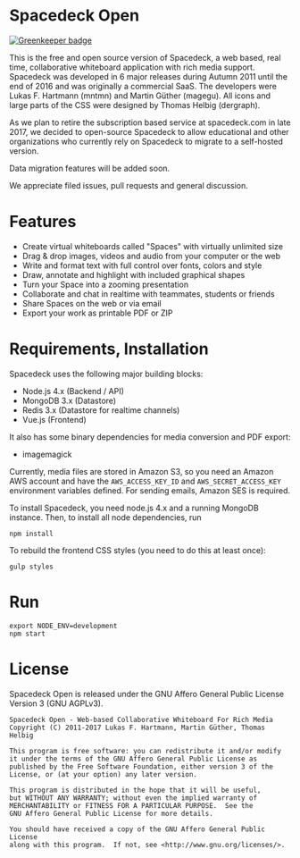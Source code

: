 # Spacedeck Open

[![Greenkeeper badge](https://badges.greenkeeper.io/spacedeck/spacedeck-open.svg)](https://greenkeeper.io/)

This is the free and open source version of Spacedeck, a web based, real time, collaborative whiteboard application with rich media support. Spacedeck was developed in 6 major releases during Autumn 2011 until the end of 2016 and was originally a commercial SaaS. The developers were Lukas F. Hartmann (mntmn) and Martin Güther (magegu). All icons and large parts of the CSS were designed by Thomas Helbig (dergraph).

As we plan to retire the subscription based service at spacedeck.com in late 2017, we decided to open-source Spacedeck to allow educational and other organizations who currently rely on Spacedeck to migrate to a self-hosted version.

Data migration features will be added soon.

We appreciate filed issues, pull requests and general discussion.

# Features

- Create virtual whiteboards called "Spaces" with virtually unlimited size
- Drag & drop images, videos and audio from your computer or the web
- Write and format text with full control over fonts, colors and style
- Draw, annotate and highlight with included graphical shapes
- Turn your Space into a zooming presentation
- Collaborate and chat in realtime with teammates, students or friends
- Share Spaces on the web or via email
- Export your work as printable PDF or ZIP

# Requirements, Installation

Spacedeck uses the following major building blocks:

- Node.js 4.x (Backend / API)
- MongoDB 3.x (Datastore)
- Redis 3.x (Datastore for realtime channels)
- Vue.js (Frontend)

It also has some binary dependencies for media conversion and PDF export:

- imagemagick

Currently, media files are stored in Amazon S3, so you need an Amazon AWS account and have the ```AWS_ACCESS_KEY_ID``` and ```AWS_SECRET_ACCESS_KEY``` environment variables defined. For sending emails, Amazon SES is required.

To install Spacedeck, you need node.js 4.x and a running MongoDB instance. Then, to install all node dependencies, run

    npm install

To rebuild the frontend CSS styles (you need to do this at least once):

    gulp styles

# Run

    export NODE_ENV=development
    npm start

# License

Spacedeck Open is released under the GNU Affero General Public License Version 3 (GNU AGPLv3).

    Spacedeck Open - Web-based Collaborative Whiteboard For Rich Media
    Copyright (C) 2011-2017 Lukas F. Hartmann, Martin Güther, Thomas Helbig
    
    This program is free software: you can redistribute it and/or modify
    it under the terms of the GNU Affero General Public License as
    published by the Free Software Foundation, either version 3 of the
    License, or (at your option) any later version.

    This program is distributed in the hope that it will be useful,
    but WITHOUT ANY WARRANTY; without even the implied warranty of
    MERCHANTABILITY or FITNESS FOR A PARTICULAR PURPOSE.  See the
    GNU Affero General Public License for more details.

    You should have received a copy of the GNU Affero General Public License
    along with this program.  If not, see <http://www.gnu.org/licenses/>.
